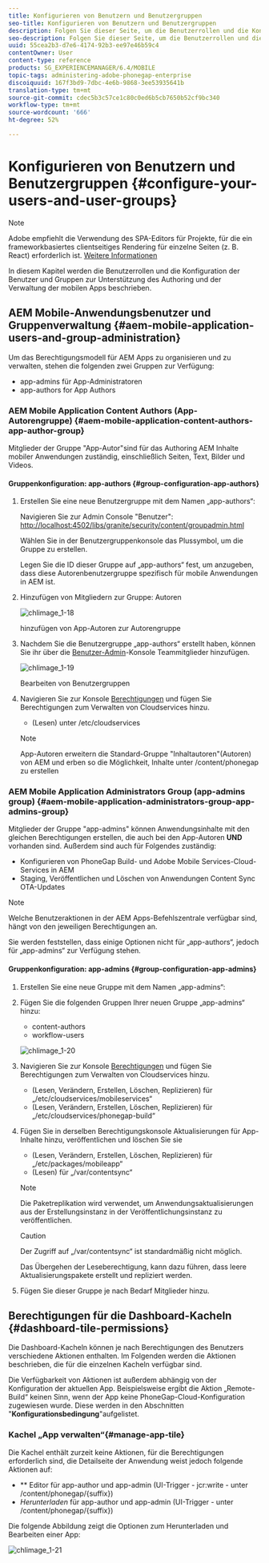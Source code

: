 ```yaml
---
title: Konfigurieren von Benutzern und Benutzergruppen
seo-title: Konfigurieren von Benutzern und Benutzergruppen
description: Folgen Sie dieser Seite, um die Benutzerrollen und die Konfiguration Ihrer Benutzer und Gruppen zur Unterstützung des Authoring und der Verwaltung Ihrer mobilen Apps zu verstehen.
seo-description: Folgen Sie dieser Seite, um die Benutzerrollen und die Konfiguration Ihrer Benutzer und Gruppen zur Unterstützung des Authoring und der Verwaltung Ihrer mobilen Apps zu verstehen.
uuid: 55cea2b3-d7e6-4174-92b3-ee97e46b59c4
contentOwner: User
content-type: reference
products: SG_EXPERIENCEMANAGER/6.4/MOBILE
topic-tags: administering-adobe-phonegap-enterprise
discoiquuid: 167f3bd9-7dbc-4e6b-9868-3ee53935641b
translation-type: tm+mt
source-git-commit: cdec5b3c57ce1c80c0ed6b5cb7650b52cf9bc340
workflow-type: tm+mt
source-wordcount: '666'
ht-degree: 52%

---
```



# Konfigurieren von Benutzern und Benutzergruppen {#configure-your-users-and-user-groups}

>[!NOTE]
>
>Adobe empfiehlt die Verwendung des SPA-Editors für Projekte, für die ein frameworkbasiertes clientseitiges Rendering für einzelne Seiten (z. B. React) erforderlich ist. [Weitere Informationen](/help/sites-developing/spa-overview.md)

In diesem Kapitel werden die Benutzerrollen und die Konfiguration der Benutzer und Gruppen zur Unterstützung des Authoring und der Verwaltung der mobilen Apps beschrieben.

## AEM Mobile-Anwendungsbenutzer und Gruppenverwaltung {#aem-mobile-application-users-and-group-administration}

Um das Berechtigungsmodell für AEM Apps zu organisieren und zu verwalten, stehen die folgenden zwei Gruppen zur Verfügung:

* app-admins für App-Administratoren
* app-authors for App Authors

### AEM Mobile Application Content Authors (App-Autorengruppe) {#aem-mobile-application-content-authors-app-author-group}

Mitglieder der Gruppe &quot;App-Autor&quot;sind für das Authoring AEM Inhalte mobiler Anwendungen zuständig, einschließlich Seiten, Text, Bilder und Videos.

#### Gruppenkonfiguration: app-authors {#group-configuration-app-authors}

1. Erstellen Sie eine neue Benutzergruppe mit dem Namen „app-authors“:

   Navigieren Sie zur Admin Console &quot;Benutzer&quot;: [http://localhost:4502/libs/granite/security/content/groupadmin.html](http://localhost:4502/libs/granite/security/content/groupadmin.html)

   Wählen Sie in der Benutzergruppenkonsole das Plussymbol, um die Gruppe zu erstellen.

   Legen Sie die ID dieser Gruppe auf „app-authors“ fest, um anzugeben, dass diese Autorenbenutzergruppe spezifisch für mobile Anwendungen in AEM ist.

1. Hinzufügen von Mitgliedern zur Gruppe: Autoren

   ![chlimage_1-18](assets/chlimage_1-18.png)

   hinzufügen von App-Autoren zur Autorengruppe

1. Nachdem Sie die Benutzergruppe „app-authors“ erstellt haben, können Sie ihr über die [Benutzer-Admin](http://localhost:4502/libs/granite/security/content/useradmin.md)-Konsole Teammitglieder hinzufügen.

   ![chlimage_1-19](assets/chlimage_1-19.png)

   Bearbeiten von Benutzergruppen

1. Navigieren Sie zur Konsole [Berechtigungen](http://localhost:4502/useradmin) und fügen Sie Berechtigungen zum Verwalten von Cloudservices hinzu.

   * (Lesen) unter /etc/cloudservices
   >[!NOTE]
   >
   >App-Autoren erweitern die Standard-Gruppe &quot;Inhaltautoren&quot;(Autoren) von AEM und erben so die Möglichkeit, Inhalte unter /content/phonegap zu erstellen

### AEM Mobile Application Administrators Group (app-admins group) {#aem-mobile-application-administrators-group-app-admins-group}

Mitglieder der Gruppe &quot;app-admins&quot; können Anwendungsinhalte mit den gleichen Berechtigungen erstellen, die auch bei den App-Autoren **UND** vorhanden sind. Außerdem sind auch für Folgendes zuständig:

* Konfigurieren von PhoneGap Build- und Adobe Mobile Services-Cloud-Services in AEM
* Staging, Veröffentlichen und Löschen von Anwendungen Content Sync OTA-Updates

>[!NOTE]
>
>Welche Benutzeraktionen in der AEM Apps-Befehlszentrale verfügbar sind, hängt von den jeweiligen Berechtigungen an.
>
>Sie werden feststellen, dass einige Optionen nicht für „app-authors“, jedoch für „app-admins“ zur Verfügung stehen.

#### Gruppenkonfiguration: app-admins {#group-configuration-app-admins}

1. Erstellen Sie eine neue Gruppe mit dem Namen „app-admins“:
1. Fügen Sie die folgenden Gruppen Ihrer neuen Gruppe „app-admins“ hinzu:

   * content-authors
   * workflow-users

   ![chlimage_1-20](assets/chlimage_1-20.png)

1. Navigieren Sie zur Konsole [Berechtigungen](http://localhost:4502/useradmin) und fügen Sie Berechtigungen zum Verwalten von Cloudservices hinzu.

   * (Lesen, Verändern, Erstellen, Löschen, Replizieren) für „/etc/cloudservices/mobileservices“
   * (Lesen, Verändern, Erstellen, Löschen, Replizieren) für „/etc/cloudservices/phonegap-build“

1. Fügen Sie in derselben Berechtigungskonsole Aktualisierungen für App-Inhalte hinzu, veröffentlichen und löschen Sie sie

   * (Lesen, Verändern, Erstellen, Löschen, Replizieren) für „/etc/packages/mobileapp“
   * (Lesen) für „/var/contentsync“

   >[!NOTE]
   >
   >Die Paketreplikation wird verwendet, um Anwendungsaktualisierungen aus der Erstellungsinstanz in der Veröffentlichungsinstanz zu veröffentlichen.

   >[!CAUTION]
   >
   >Der Zugriff auf „/var/contentsync“ ist standardmäßig nicht möglich.
   >
   >Das Übergehen der Leseberechtigung, kann dazu führen, dass leere Aktualisierungspakete erstellt und repliziert werden.

1. Fügen Sie dieser Gruppe je nach Bedarf Mitglieder hinzu.

## Berechtigungen für die Dashboard-Kacheln  {#dashboard-tile-permissions}

Die Dashboard-Kacheln können je nach Berechtigungen des Benutzers verschiedene Aktionen enthalten. Im Folgenden werden die Aktionen beschrieben, die für die einzelnen Kacheln verfügbar sind.

Die Verfügbarkeit von Aktionen ist außerdem abhängig von der Konfiguration der aktuellen App. Beispielsweise ergibt die Aktion „Remote-Build“ keinen Sinn, wenn der App keine PhoneGap-Cloud-Konfiguration zugewiesen wurde. Diese werden in den Abschnitten &quot;**Konfigurationsbedingung**&quot;aufgelistet.

### Kachel „App verwalten“{#manage-app-tile}

Die Kachel enthält zurzeit keine Aktionen, für die Berechtigungen erforderlich sind, die Detailseite der Anwendung weist jedoch folgende Aktionen auf:

* ** Editor für app-author und app-admin (UI-Trigger - jcr:write - unter /content/phonegap/{suffix})
* *Herunterladen* für app-author und app-admin (UI-Trigger - unter /content/phonegap/{suffix})

Die folgende Abbildung zeigt die Optionen zum Herunterladen und Bearbeiten einer App:

![chlimage_1-21](assets/chlimage_1-21.png)

